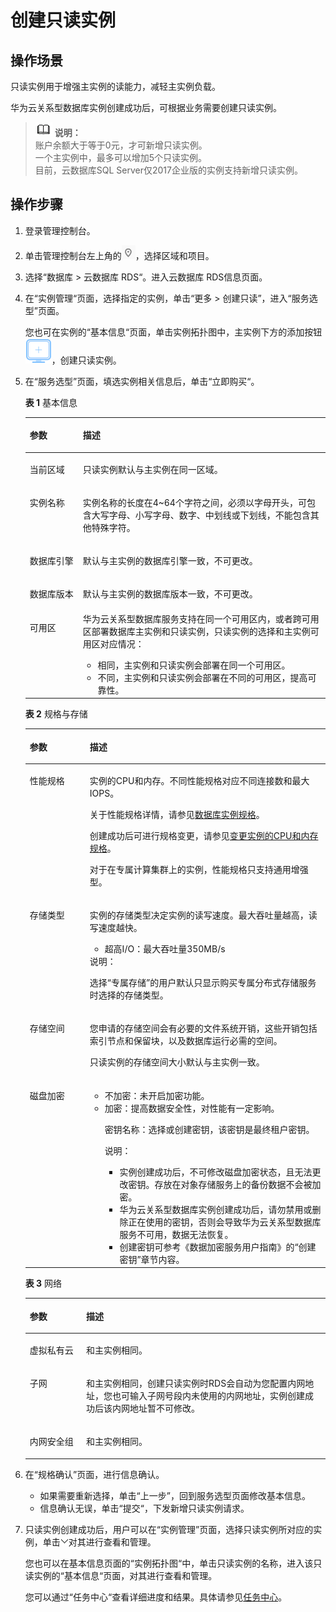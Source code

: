 # 创建只读实例<a name="rds_03_0011"></a>

## 操作场景<a name="s9f95e14048064f63a1d9be0c9f685f07"></a>

只读实例用于增强主实例的读能力，减轻主实例负载。

华为云关系型数据库实例创建成功后，可根据业务需要创建只读实例。

>![](public_sys-resources/icon-note.gif) **说明：**   
>账户余额大于等于0元，才可新增只读实例。  
>一个主实例中，最多可以增加5个只读实例。  
>目前，云数据库SQL Server仅2017企业版的实例支持新增只读实例。  

## 操作步骤<a name="s738501c07aa4426eaeea764d9297251d"></a>

1.  登录管理控制台。
2.  单击管理控制台左上角的![](figures/Region灰色图标.png)，选择区域和项目。
3.  选择“数据库  \>  云数据库 RDS“。进入云数据库 RDS信息页面。
4.  在“实例管理“页面，选择指定的实例，单击“更多 \> 创建只读”，进入“服务选型”页面。

    您也可在实例的“基本信息“页面，单击实例拓扑图中，主实例下方的添加按钮![](figures/添加只读-26.png)，创建只读实例。

5.  在“服务选型”页面，填选实例相关信息后，单击“立即购买“。

    **表 1**  基本信息

    <a name="table64274465191013"></a>
    <table><thead align="left"><tr id="row10238256191013"><th class="cellrowborder" valign="top" width="17.669999999999998%" id="mcps1.2.3.1.1"><p id="p45227061191215"><a name="p45227061191215"></a><a name="p45227061191215"></a>参数</p>
    </th>
    <th class="cellrowborder" valign="top" width="82.33%" id="mcps1.2.3.1.2"><p id="p39513321191215"><a name="p39513321191215"></a><a name="p39513321191215"></a>描述</p>
    </th>
    </tr>
    </thead>
    <tbody><tr id="row1566273919197"><td class="cellrowborder" valign="top" width="17.669999999999998%" headers="mcps1.2.3.1.1 "><p id="p6072235519197"><a name="p6072235519197"></a><a name="p6072235519197"></a>当前区域</p>
    </td>
    <td class="cellrowborder" valign="top" width="82.33%" headers="mcps1.2.3.1.2 "><p id="p1956370319197"><a name="p1956370319197"></a><a name="p1956370319197"></a>只读实例默认与主实例在同一区域。</p>
    </td>
    </tr>
    <tr id="row15611204134715"><td class="cellrowborder" valign="top" width="17.669999999999998%" headers="mcps1.2.3.1.1 "><p id="p6818201134720"><a name="p6818201134720"></a><a name="p6818201134720"></a>实例名称</p>
    </td>
    <td class="cellrowborder" valign="top" width="82.33%" headers="mcps1.2.3.1.2 "><p id="p40771789134814"><a name="p40771789134814"></a><a name="p40771789134814"></a>实例名称的长度在4~64个字符之间，必须以字母开头，可包含大写字母、小写字母、数字、中划线或下划线，不能包含其他特殊字符。</p>
    </td>
    </tr>
    <tr id="row16096253164355"><td class="cellrowborder" valign="top" width="17.669999999999998%" headers="mcps1.2.3.1.1 "><p id="p4480828164359"><a name="p4480828164359"></a><a name="p4480828164359"></a>数据库引擎</p>
    </td>
    <td class="cellrowborder" valign="top" width="82.33%" headers="mcps1.2.3.1.2 "><p id="p11852143122115"><a name="p11852143122115"></a><a name="p11852143122115"></a>默认与主实例的数据库引擎一致，不可更改。</p>
    </td>
    </tr>
    <tr id="row56400291164351"><td class="cellrowborder" valign="top" width="17.669999999999998%" headers="mcps1.2.3.1.1 "><p id="p45320621164359"><a name="p45320621164359"></a><a name="p45320621164359"></a>数据库版本</p>
    </td>
    <td class="cellrowborder" valign="top" width="82.33%" headers="mcps1.2.3.1.2 "><p id="p611818314226"><a name="p611818314226"></a><a name="p611818314226"></a>默认与主实例的数据库版本一致，不可更改。</p>
    </td>
    </tr>
    <tr id="row986226171118"><td class="cellrowborder" valign="top" width="17.669999999999998%" headers="mcps1.2.3.1.1 "><p id="p5363100191215"><a name="p5363100191215"></a><a name="p5363100191215"></a>可用区</p>
    </td>
    <td class="cellrowborder" valign="top" width="82.33%" headers="mcps1.2.3.1.2 "><div class="p" id="p114913522132"><a name="p114913522132"></a><a name="p114913522132"></a>华为云关系型数据库服务支持在同一个可用区内，或者跨可用区部署数据库主实例和只读实例，只读实例的选择和主实例可用区对应情况：<a name="ul17956749161310"></a><a name="ul17956749161310"></a><ul id="ul17956749161310"><li>相同，主实例和只读实例会部署在同一个可用区。</li><li>不同，主实例和只读实例会部署在不同的可用区，提高可靠性。</li></ul>
    </div>
    </td>
    </tr>
    </tbody>
    </table>

    **表 2**  规格与存储

    <a name="table5231736819158"></a>
    <table><thead align="left"><tr id="row5678434919158"><th class="cellrowborder" valign="top" width="20%" id="mcps1.2.3.1.1"><p id="p48655908191548"><a name="p48655908191548"></a><a name="p48655908191548"></a>参数</p>
    </th>
    <th class="cellrowborder" valign="top" width="80%" id="mcps1.2.3.1.2"><p id="p48814496191548"><a name="p48814496191548"></a><a name="p48814496191548"></a>描述</p>
    </th>
    </tr>
    </thead>
    <tbody><tr id="row440922819158"><td class="cellrowborder" valign="top" width="20%" headers="mcps1.2.3.1.1 "><p id="p19368524191620"><a name="p19368524191620"></a><a name="p19368524191620"></a>性能规格</p>
    </td>
    <td class="cellrowborder" valign="top" width="80%" headers="mcps1.2.3.1.2 "><p id="p3612111215507"><a name="p3612111215507"></a><a name="p3612111215507"></a>实例的CPU和内存。不同性能规格对应不同连接数和最大IOPS。</p>
    <p id="p781114612508"><a name="p781114612508"></a><a name="p781114612508"></a>关于性能规格详情，请参见<a href="https://support.huaweicloud.com/productdesc-rds/zh-cn_topic_0043898355.html" target="_blank" rel="noopener noreferrer">数据库实例规格</a>。</p>
    <p id="p5429821515"><a name="p5429821515"></a><a name="p5429821515"></a></p>
    <p id="p12042810516"><a name="p12042810516"></a><a name="p12042810516"></a></p>
    <p id="p4689621196"><a name="p4689621196"></a><a name="p4689621196"></a></p>
    <p id="p860165515523"><a name="p860165515523"></a><a name="p860165515523"></a>创建成功后可进行规格变更，请参见<a href="https://support.huaweicloud.com/usermanual-rds/zh-cn_topic_scale_rds.html" target="_blank" rel="noopener noreferrer">变更实例的CPU和内存规格</a>。</p>
    <p id="p4610514532"><a name="p4610514532"></a><a name="p4610514532"></a></p>
    <p id="p19542517536"><a name="p19542517536"></a><a name="p19542517536"></a></p>
    <p id="p38285458348"><a name="p38285458348"></a><a name="p38285458348"></a></p>
    <p id="p162810522252"><a name="p162810522252"></a><a name="p162810522252"></a>对于在专属计算集群上的实例，性能规格只支持通用增强型。</p>
    </td>
    </tr>
    <tr id="row373765819158"><td class="cellrowborder" valign="top" width="20%" headers="mcps1.2.3.1.1 "><p id="p3335747191620"><a name="p3335747191620"></a><a name="p3335747191620"></a>存储类型</p>
    </td>
    <td class="cellrowborder" valign="top" width="80%" headers="mcps1.2.3.1.2 "><p id="p1720172914352"><a name="p1720172914352"></a><a name="p1720172914352"></a>实例的存储类型决定实例的读写速度。最大吞吐量越高，读写速度越快。</p>
    <a name="ul1898975217346"></a><a name="ul1898975217346"></a><ul id="ul1898975217346"><li>超高I/O：最大吞吐量350MB/s</li></ul>
    <div class="note" id="note10322185155413"><a name="note10322185155413"></a><a name="note10322185155413"></a><span class="notetitle"> 说明： </span><div class="notebody"><p id="p13798414122611"><a name="p13798414122611"></a><a name="p13798414122611"></a>选择<span class="uicontrol" id="uicontrol13165326121312"><a name="uicontrol13165326121312"></a><a name="uicontrol13165326121312"></a>“专属存储”</span>的用户默认只显示购买专属分布式存储服务时选择的存储类型。</p>
    </div></div>
    </td>
    </tr>
    <tr id="row5103267419158"><td class="cellrowborder" valign="top" width="20%" headers="mcps1.2.3.1.1 "><p id="p4000592019158"><a name="p4000592019158"></a><a name="p4000592019158"></a>存储空间</p>
    </td>
    <td class="cellrowborder" valign="top" width="80%" headers="mcps1.2.3.1.2 "><p id="p253463643920"><a name="p253463643920"></a><a name="p253463643920"></a>您申请的存储空间会有必要的文件系统开销，这些开销包括索引节点和保留块，以及数据库运行必需的空间。</p>
    <p id="p5480144445014"><a name="p5480144445014"></a><a name="p5480144445014"></a>只读实例的存储空间大小默认与主实例一致。</p>
    </td>
    </tr>
    <tr id="row1745919202459"><td class="cellrowborder" valign="top" width="20%" headers="mcps1.2.3.1.1 "><p id="p595744141914"><a name="p595744141914"></a><a name="p595744141914"></a>磁盘加密</p>
    </td>
    <td class="cellrowborder" valign="top" width="80%" headers="mcps1.2.3.1.2 "><a name="ul133881550588"></a><a name="ul133881550588"></a><ul id="ul133881550588"><li>不加密：未开启加密功能。</li><li>加密：提高数据安全性，对性能有一定影响。<p id="p1950185719127"><a name="p1950185719127"></a><a name="p1950185719127"></a>密钥名称：选择或创建密钥，该密钥是最终租户密钥。</p>
    <div class="note" id="note2431518191315"><a name="note2431518191315"></a><a name="note2431518191315"></a><span class="notetitle"> 说明： </span><div class="notebody"><a name="ul36901923165110"></a><a name="ul36901923165110"></a><ul id="ul36901923165110"><li>实例创建成功后，不可修改磁盘加密状态，且无法更改密钥。存放在对象存储服务上的备份数据不会被加密。</li><li><span>华为云关系型数据库</span>实例创建成功后，请勿禁用或删除正在使用的密钥，否则会导致<span>华为云关系型数据库</span>服务不可用，数据无法恢复。</li><li>创建密钥可参考《数据加密服务用户指南》的“创建密钥”章节内容。</li></ul>
    </div></div>
    </li></ul>
    </td>
    </tr>
    </tbody>
    </table>

    **表 3**  网络

    <a name="table37304444569"></a>
    <table><thead align="left"><tr id="row1273164417563"><th class="cellrowborder" valign="top" width="18.81%" id="mcps1.2.3.1.1"><p id="p0966175011569"><a name="p0966175011569"></a><a name="p0966175011569"></a>参数</p>
    </th>
    <th class="cellrowborder" valign="top" width="81.19%" id="mcps1.2.3.1.2"><p id="p2731144465614"><a name="p2731144465614"></a><a name="p2731144465614"></a>描述</p>
    </th>
    </tr>
    </thead>
    <tbody><tr id="row1073164415564"><td class="cellrowborder" valign="top" width="18.81%" headers="mcps1.2.3.1.1 "><p id="p77311441563"><a name="p77311441563"></a><a name="p77311441563"></a>虚拟私有云</p>
    </td>
    <td class="cellrowborder" valign="top" width="81.19%" headers="mcps1.2.3.1.2 "><p id="p13731104420562"><a name="p13731104420562"></a><a name="p13731104420562"></a>和主实例相同。</p>
    </td>
    </tr>
    <tr id="row1173114475611"><td class="cellrowborder" valign="top" width="18.81%" headers="mcps1.2.3.1.1 "><p id="p1273115449568"><a name="p1273115449568"></a><a name="p1273115449568"></a>子网</p>
    </td>
    <td class="cellrowborder" valign="top" width="81.19%" headers="mcps1.2.3.1.2 "><p id="p1731174415614"><a name="p1731174415614"></a><a name="p1731174415614"></a>和主实例相同，创建只读实例时RDS会自动为您配置内网地址，您也可输入子网号段内未使用的内网地址，实例创建成功后该内网地址暂不可修改。</p>
    </td>
    </tr>
    <tr id="row573117446566"><td class="cellrowborder" valign="top" width="18.81%" headers="mcps1.2.3.1.1 "><p id="p573164465611"><a name="p573164465611"></a><a name="p573164465611"></a>内网安全组</p>
    </td>
    <td class="cellrowborder" valign="top" width="81.19%" headers="mcps1.2.3.1.2 "><p id="p18524934105811"><a name="p18524934105811"></a><a name="p18524934105811"></a>和主实例相同。</p>
    </td>
    </tr>
    </tbody>
    </table>

6.  在“规格确认”页面，进行信息确认。
    -   如果需要重新选择，单击“上一步”，回到服务选型页面修改基本信息。
    -   信息确认无误，单击“提交“，下发新增只读实例请求。

7.  只读实例创建成功后，用户可以在“实例管理”页面，选择只读实例所对应的实例，单击![](figures/下拉选择.png)对其进行查看和管理。

    您也可以在基本信息页面的“实例拓扑图“中，单击只读实例的名称，进入该只读实例的“基本信息“页面，对其进行查看和管理。

    您可以通过“任务中心“查看详细进度和结果。具体请参见[任务中心](https://support.huaweicloud.com/usermanual-rds/rds_05_0007.html)。


